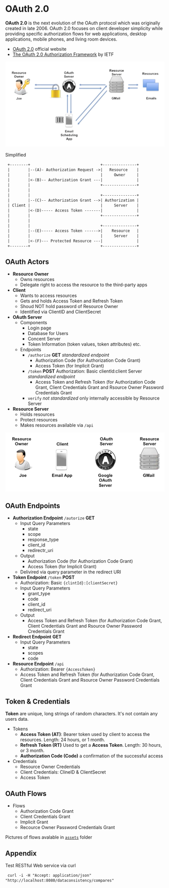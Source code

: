 # OAuth 2.0

**OAuth 2.0** is the next evolution of the OAuth protocol which was originally created in late 2006. OAuth 2.0 focuses on client developer simplicity while providing specific authorization flows for web applications, desktop applications, mobile phones, and living room devices.

- [OAuth 2.0](https://oauth.net/2/) official website
- [The OAuth 2.0 Authorization Framework](https://tools.ietf.org/html/rfc6749) by IETF

![oauth2.0-example](/img/oauth2.0-example.png "OAuth 2.0 example")

Simplified

     +--------+                               +---------------+
     |        |--(A)- Authorization Request ->|   Resource    |
     |        |                               |     Owner     |
     |        |<-(B)-- Authorization Grant ---|               |
     |        |                               +---------------+
     |        |
     |        |                               +---------------+
     |        |--(C)-- Authorization Grant -->| Authorization |
     | Client |                               |     Server    |
     |        |<-(D)----- Access Token -------|               |
     |        |                               +---------------+
     |        |
     |        |                               +---------------+
     |        |--(E)----- Access Token ------>|    Resource   |
     |        |                               |     Server    |
     |        |<-(F)--- Protected Resource ---|               |
     +--------+                               +---------------+

## OAuth Actors

- **Resource Owner**
  - Owns resources
  - Delegate right to access the resource to the third-party apps
- **Client**
  - Wants to access resources
  - Gets and holds Access Token and Refresh Token
  - Shoud NOT hold password of Resource Owner
  - Identified via ClientID and ClientSecret
- **OAuth Server**
  - Components
    - Login page
    - Database for Users
    - Concent Server
    - Token Information (token values, token attributes) etc.
  - Endpoints
    - `/authorize` **GET** *standardized endpoint*
      - Authorization Code (for Authorization Code Grant)
      - Access Token (for Implicit Grant)
    - `/token` **POST** Authorization: Basic clientId:client Server *standardized endpoint*
      - Access Token and Refresh Token (for Authorization Code Grant, Client Credentials Grant and Rsource Owner Password Credentials Grant
    - `verify` *not standardized*  only internally accessible by Resource Server
- **Resource Server**
  - Holds resources
  - Protect resources
  - Makes resources available via `/api`

![oauth2.0-actors](/img/oauth2.0-actors.png "OAuth 2.0 Actors")

## OAuth Endpoints

- **Authorization Endpoint** `/autorize` **GET**
  - Input Query Parameters
    - state
    - scope
    - response_type
    - client_id
    - redirectr_uri
  - Output
    - Authorization Code (for Authorization Code Grant)
    - Access Token (for Implicit Grant)
  - Delivired via query parameter in the redirect URI
- **Token Endpoint** `/token` **POST**
  - Authorization: Basic `{clintId}:[clientSecret}`
  - Input Query Parameters
    - grant_type
    - code
    - client_id
    - redirect_uri
  - Output
    - Access Token and Refresh Token (for Authorization Code Grant, Client Credentials Grant and Rsource Owner Password Credentials Grant
- **Redirect Endpoint** **GET**
  - Input Query Parameters
    - state
    - scopes
    - code
- **Resource Endpoint** `/api`
  - Authorization: Bearer `{AccessToken}`
  - Access Token and Refresh Token (for Authorization Code Grant, Client Credentials Grant and Rsource Owner Password Credentials Grant

## Token & Credentials

**Token** are unique, long strings of random characters. It's not contain any users data.

- Tokens
  - **Access Token (AT)**: Bearer token used by client to access the resources. Length: 24 hours, or 1 month.
  - **Refresh Token (RT)** Used to get a **Access Token**. Length: 30 hours, or 3 month.
  - **Authorization Code (Code)** a confirmation of the successful access
- Credentials
  - Resource Owner Credentials
  - Client Credentials: ClineID & ClientSecret
  - Access Token

## OAuth Flows

- Flows
  - Authorization Code Grant
  - Client Credentials Grant
  - Implicit Grant
  - Recource Owner Password Credentials Grant
 
 Pictures of flows avalable in [`assets`](/img) folder

## Appendix

Test RESTful Web service via curl

     curl -i -H "Accept: application/json" "http://localhost:8080/dataconsistency/compares"

